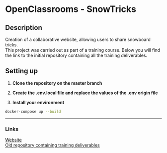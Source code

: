 # OpenClassrooms - SnowTricks

## Description
Creation of a collaborative website, allowing users to share snowboard tricks.\
This project was carried out as part of a training course. Below you will find the link to the initial repository containing all the training deliverables.

## Setting up

1. **Clone the repository on the master branch**

2. **Create the .env.local file and replace the values of the .env origin file**

3. **Install your environment**
```bash
docker-compose up --build
```

--- --- ---

### Links
[Website](https://snowtricks.gaelpaquien.com/) \
[Old repository containing training deliverables](https://github.com/gaelpaquien/openclassrooms-archive/tree/main/php-symfony-application-developer/project-6)
